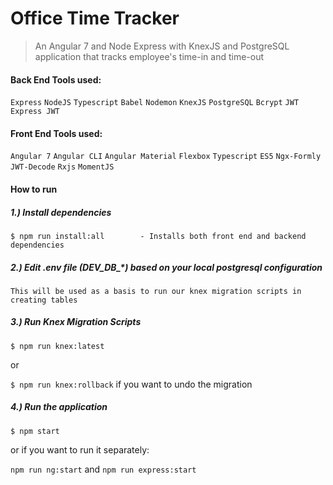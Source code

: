 # Office Time Tracker
> An Angular 7 and Node Express with KnexJS and PostgreSQL application that tracks employee's time-in and time-out


#### Back End Tools used:
`Express` `NodeJS` `Typescript` `Babel` `Nodemon` `KnexJS` `PostgreSQL` `Bcrypt` `JWT` `Express JWT` 

#### Front End Tools used:
`Angular 7` `Angular CLI` `Angular Material` `Flexbox` `Typescript` `ES5` `Ngx-Formly` `JWT-Decode` `Rxjs` `MomentJS`


#### How to run

##### 1.) Install dependencies
`$ npm run install:all        - Installs both front end and backend dependencies`

##### 2.) Edit .env file (DEV_DB_*) based on your local postgresql configuration 
`This will be used as a basis to run our knex migration scripts in creating tables`

##### 3.) Run Knex Migration Scripts
`$ npm run knex:latest`

or 

`$ npm run knex:rollback` if you want to undo the migration

##### 4.) Run the application

`$ npm start`

or if you want to run it separately:

`npm run ng:start` and `npm run express:start`

